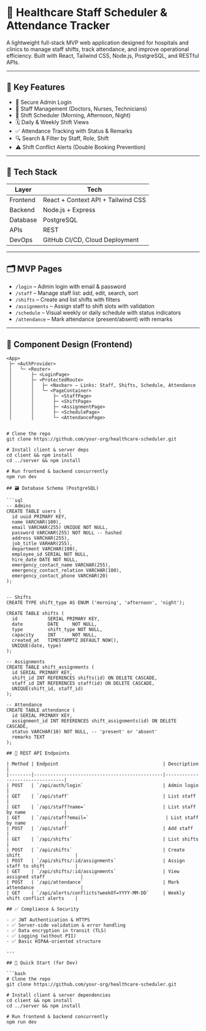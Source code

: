 # 🏥 Healthcare Staff Scheduler & Attendance Tracker

A lightweight full-stack MVP web application designed for hospitals and clinics to manage staff shifts, track attendance, and improve operational efficiency. Built with React, Tailwind CSS, Node.js, PostgreSQL, and RESTful APIs.

---

## 📌 Key Features

- 👤 Secure Admin Login
- 👥 Staff Management (Doctors, Nurses, Technicians)
- 📆 Shift Scheduler (Morning, Afternoon, Night)
- 🗓️ Daily & Weekly Shift Views
- ✅ Attendance Tracking with Status & Remarks
- 🔍 Search & Filter by Staff, Role, Shift
- ⚠️ Shift Conflict Alerts (Double Booking Prevention)

---

## 🧱 Tech Stack

| Layer      | Tech                 |
|------------|----------------------|
| Frontend   | React + Context API + Tailwind CSS |
| Backend    | Node.js + Express    |
| Database   | PostgreSQL           |
| APIs       | REST                 |
| DevOps     | GitHub CI/CD, Cloud Deployment |

---

## 🗂️ MVP Pages

- `/login` – Admin login with email & password
- `/staff` – Manage staff list: add, edit, search, sort
- `/shifts` – Create and list shifts with filters
- `/assignments` – Assign staff to shift slots with validation
- `/schedule` – Visual weekly or daily schedule with status indicators
- `/attendance` – Mark attendance (present/absent) with remarks

---

## 🧩 Component Design (Frontend)

```plaintext
<App>
 ├─ <AuthProvider>
 │   └─ <Router>
 │       ├─ <LoginPage>
 │       ├─ <ProtectedRoute>
 │       │   ├─ <Navbar> – Links: Staff, Shifts, Schedule, Attendance
 │       │   └─ <PageContainer>
 │       │       ├─ <StaffPage>
 │       │       ├─ <ShiftPage>
 │       │       ├─ <AssignmentPage>
 │       │       ├─ <SchedulePage>
 │       │       └─ <AttendancePage>


# Clone the repo
git clone https://github.com/your-org/healthcare-scheduler.git

# Install client & server deps
cd client && npm install
cd ../server && npm install

# Run frontend & backend concurrently
npm run dev

## 🗃️ Database Schema (PostgreSQL)

```sql
-- Admins
CREATE TABLE users (
  id uuid PRIMARY KEY,
  name VARCHAR(100),
  email VARCHAR(255) UNIQUE NOT NULL,
  password VARCHAR(255) NOT NULL -- hashed
  address VARCHAR(255),
  job_title VARHAR(255),
  department VARCHAR(100),
  employee_id SERIAL NOT NULL,
  hire_date DATE NOT NULL,
  emergency_contact_name VARCHAR(255),
  emergency_contact_relation VARCHAR(100),
  emergency_contact_phone VARCHAR(20)
);


-- Shifts
CREATE TYPE shift_type AS ENUM ('morning', 'afternoon', 'night');

CREATE TABLE shifts (
  id           SERIAL PRIMARY KEY,
  date         DATE     NOT NULL,
  type         shift_type NOT NULL,
  capacity     INT      NOT NULL,
  created_at   TIMESTAMPTZ DEFAULT NOW(),
  UNIQUE(date, type)
);

-- Assignments
CREATE TABLE shift_assignments (
  id SERIAL PRIMARY KEY,
  shift_id INT REFERENCES shifts(id) ON DELETE CASCADE,
  staff_id INT REFERENCES staff(id) ON DELETE CASCADE,
  UNIQUE(shift_id, staff_id)
);

-- Attendance
CREATE TABLE attendance (
  id SERIAL PRIMARY KEY,
  assignment_id INT REFERENCES shift_assignments(id) ON DELETE CASCADE,
  status VARCHAR(10) NOT NULL, -- 'present' or 'absent'
  remarks TEXT
);

## 📡 REST API Endpoints

| Method | Endpoint                                      | Description                     |
|--------|-----------------------------------------------|---------------------------------|
| POST   | `/api/auth/login`                             | Admin login                     |
| GET    | `/api/staff`                                  | List staff                      |
| GET    | `/api/staff?name=`                            | List staff by name              |
| GET    | `/api/staff?email=`                            | List staff by name              |
| POST   | `/api/staff`                                  | Add staff                       |
| GET    | `/api/shifts`                                 | List shifts                     |
| POST   | `/api/shifts`                                 | Create shift                    |
| POST   | `/api/shifts/:id/assignments`                 | Assign staff to shift           |
| GET    | `/api/shifts/:id/assignments`                 | View assigned staff             |
| POST   | `/api/attendance`                             | Mark attendance                 |
| GET    | `/api/alerts/conflicts?weekOf=YYYY-MM-DD`     | Weekly shift conflict alerts    |

## ✅ Compliance & Security

- ✅ JWT Authentication & HTTPS
- ✅ Server-side validation & error handling
- ✅ Data encryption in transit (TLS)
- ✅ Logging (without PII)
- ✅ Basic HIPAA-oriented structure

---

## 🚀 Quick Start (for Dev)

```bash
# Clone the repo
git clone https://github.com/your-org/healthcare-scheduler.git

# Install client & server dependencies
cd client && npm install
cd ../server && npm install

# Run frontend & backend concurrently
npm run dev

